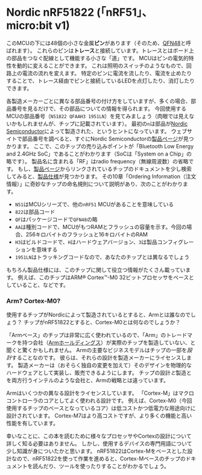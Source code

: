 <!-- # Nordic nRF51822 (the "nRF51", micro:bit v1) -->

# Nordic nRF51822 (「nRF51」、micro:bit v1)

<!--
Our MCU has 48 tiny metal **pins** sitting right underneath it (it's a so called [QFN48] chip).
These pins are connected to **traces**, the little "roads" that act as the wires connecting components
together on the board. The MCU can dynamically alter the electrical properties
of the pins. This works similar to a light switch altering how electrical
current flows through a circuit. By enabling or disabling electrical current to
flow through a specific pin, an LED attached to that pin (via the traces) can
be turned on and off.
-->

このMCUの下には48個の小さな金属**ピン**があります（そのため、[QFN48]と呼ばれます）。
これらのピンは**トレース**と接続しています。トレースとはボード上の部品をつなぐ配線として機能する小さな「道」です。
MCUはピンの電気的特性を動的に変えることができます。
これは照明のスイッチのようなもので、回路上の電流の流れを変えます。
特定のピンに電流を流したり、電流を止めたりすることで、トレース経由でピンと接続しているLEDを点灯したり、消灯したりできます。

<!--
Each manufacturer uses a different part numbering scheme, but many will allow
you to determine information about a component simply by looking at the part
number. Looking at our MCU's part number (`N51822 QFAAH3 1951LN`, you probably cannot
see it with your bare eye, but it is on the chip), the `n` at the
front hints to us that this is a part manufactured by [Nordic Semiconductor].
Looking up the part number on their website we quickly find the [product page].
There we learn that our chip's main marketing point is that it is a
"Bluetooth Low Energy and 2.4 GHz SoC" (SoC being short for "System on a Chip"),
which explains the RF in the product name since RF is short for radio frequency.
If we search through the documentation of the chip linked on the [product page]
for a bit we find the [product specification] which contains chapter 10 "Ordering Information"
dedicated to explaining the weird chip naming. Here we learn that:

[QFN48]: https://en.wikipedia.org/wiki/Flat_no-leads_package
[Nordic Semiconductor]: https://www.nordicsemi.com/
[product page]: https://www.nordicsemi.com/products/nrf51822
[product specification]: https://infocenter.nordicsemi.com/pdf/nRF51822_PS_v3.3.pdf

- The `N51` is the MCU's series, indicating that there are other `nRF51` MCUs
- The `822` is the part code
- The `QF` is the package code, in this case short for `QFN48`
- The `AA` is the variant code, indicating how much RAM and flash memory the MCU has,
  in our case 256 kilobyte flash and 16 kilobyte RAM
- The `H3` is the build code, indicating the hardware version (`H`) as well as the product configuration (`3`)
- The `1951LN` is a tracking code, hence it might differ on your chip
-->

各製造メーカーごとに異なる部品番号の付け方をしていますが、多くの場合、部品番号を見るだけで、その部品についての情報を得られます。
今回使用するMCUの部品番号（`N51822 QFAAH3 1951LN`）を見てみましょう（肉眼では見えないかもしれませんが、チップに記載されています）。
最初の`n`は部品が[Nordic Semiconductor]によって製造された、というヒントになっています。
ウェブサイトで部品番号を調べると、すぐにNordic Semiconductorの[製品ページ]が見つかります。
ここで、このチップの売り込みポイントが「Bluetooth Low Energy and 2.4GHz SoC」であることがわかります（SoCは「System on a Chip」の略です）。
製品名に含まれる「RF」はradio frequency（無線周波数）の省略です。
もし、[製品ページ]からリンクされているチップのドキュメントを少し検索してみると、[製品仕様]が見つかります。
その10章「Ordering Information（注文情報）」に奇妙なチップの命名規則について説明があり、次のことがわかります。

[QFN48]: https://en.wikipedia.org/wiki/Flat_no-leads_package
[Nordic Semiconductor]: https://www.nordicsemi.com/
[製品ページ]: https://www.nordicsemi.com/products/nrf51822
[製品仕様]: https://infocenter.nordicsemi.com/pdf/nRF51822_PS_v3.3.pdf

- `N51`はMCUシリーズで、他の`nRF51` MCUがあることを意味している
- `822`は部品コード
- `QF`はパッケージコードで`QFN48`の略
- `AA`は種別コードで、MCUがもつRAMとフラッシュの容量を示す。今回の場合、256キロバイトのフラッシュと16キロバイトのRAM
- `H3`はビルドコードで、`H`はハードウェアバージョン、`3`は製品コンフィグレーションを意味する
- `1951LN`はトラッキングコードなので、あなたのチップとは異なるでしょう

<!--
The product specification does of course contain a lot more useful information about
the chip, for example that it is based on an ARM® Cortex™-M0 32-bit processor.
-->

もちろん製品仕様には、このチップに関して役立つ情報がたくさん載っています。
例えば、このチップはARM® Cortex™-M0 32ビットプロセッサをベースとしていること、などです。

### Arm? Cortex-M0?

<!--
If our chip is manufactured by Nordic, then who is Arm? And if our chip is the
nRF51822, what is the Cortex-M0?
-->

使用するチップがNordicによって製造されているとすると、Armとは誰なのでしょう？
チップがnRF51822とすると、Cortex-M0とは何なのでしょうか？

<!--
You might be surprised to hear that while "Arm-based" chips are quite
popular, the company behind the "Arm" trademark ([Arm Holdings][]) doesn't
actually manufacture chips for purchase. Instead, their primary business
model is to just *design* parts of chips. They will then license those designs to
manufacturers, who will in turn implement the designs (perhaps with some of
their own tweaks) in the form of physical hardware that can then be sold.
Arm's strategy here is different from companies like Intel, which both
designs *and* manufactures their chips.
-->

「Armベース」のチップは非常に広く使われているので、「Arm」のトレードマークを持つ会社（[Armホールディングス]）が実際のチップを製造していない、と聞くと驚くかもしれません。
Armの主要なビジネスモデルはチップの一部を*設計*することなのです。
彼らは、それらの設計を製造メーカーにライセンスします。
製造メーカーは（おそらく独自の変更を加えて）そのデザインを物理的なハードウェアとして実装し、販売できるようにします。
チップの設計*と*製造とを両方行うインテルのような会社と、Armの戦略とは違っています。

<!--
Arm licenses a bunch of different designs. Their "Cortex-M" family of designs
are mainly used as the core in microcontrollers. For example, the Cortex-M0
(the core our chip is based on) is designed for low cost and low power usage.
The Cortex-M7 is higher cost, but with more features and performance.
-->

Armはいくつかの異なる設計をライセンスしています。
「Cortex-M」はマクロコントローラのコアとしてよく使われる設計です。
例えば、Cortex-M0（今回使用するチップのベースとなっているコア）は低コストかつ低電力な用途向けに設計されています。
Cortex-M7はより高コストですが、より多くの機能と高い性能を有しています。

<!--
Luckily, you don't need to know too much about different types of processors
or Cortex designs for the sake of this book. However, you are hopefully now a
bit more knowledgeable about the terminology of your device. While you are
working specifically with an nRF51822, you might find yourself reading
documentation and using tools for Cortex-M-based chips, as the nRF51822 is
based on a Cortex-M design.

[Arm Holdings]: https://www.arm.com/
-->

幸いなことに、この本を読むために様々なプロセッサやCortexの設計について詳しく知る必要はありません。
しかし、使用するデバイスの専門用語について少し知識が身についたかと思います。
nRF51822はCortex-Mをベースとした設計なので、nRF51822を使って作業を進めると、Cortex-Mベースのチップのドキュメントを読んだり、ツールを使ったりすることがわかるでしょう。

[Armホールディングス]: https://www.arm.com/
